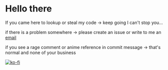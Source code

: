 # Hello there

If you came here to lookup or steal my code -> keep going I can't stop you...

if there is a problem somewhere -> please create an issue or write to me an [email](hanus.valenta@gmail.com)

if you see a rage comment or anime reference in commit message -> that's normal and none of your business

[![ko-fi](https://ko-fi.com/img/githubbutton_sm.svg)](https://ko-fi.com/K3K8AP2OI)
